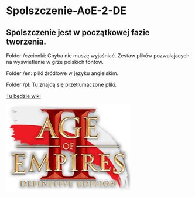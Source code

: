 # Spolszczenie-AoE-2-DE

## Spolszczenie jest w początkowej fazie tworzenia.

Folder /czcionki: Chyba nie muszę wyjaśniać. Zestaw plików pozwalajacych na wyświetlenie w grze polskich fontów.

Folder /en: pliki źródłowe w języku angielskim.

Folder /pl: Tu znajdą się przetłumaczone pliki.


[Tu będzie wiki](https://github.com/Kifer71mk/Spolszczenie-AoE-2-DE/wiki)

![alt text](https://raw.githubusercontent.com/Kifer71mk/Spolszczenie-AoE-2-DE/Kifer71mk/flaga_w_logo/resources/_common/wpfg/resources/aoe_logo.png)
